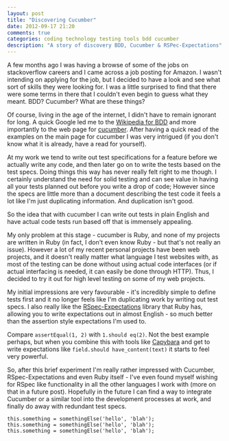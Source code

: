 ```yaml
---
layout: post
title: "Discovering Cucumber"
date: 2012-09-17 21:20
comments: true
categories: coding technology testing tools bdd cucumber
description: "A story of discovery BDD, Cucumber & RSPec-Expectations"
---
```


A few months ago I was having a browse of some of the jobs on stackoverflow
careers and I came across a job posting for Amazon.  I wasn't intending on
applying for the job, but I decided to have a look and see what sort of skills
they were looking for.  I was a little surprised to find that there were some
terms in there that I couldn't even begin to guess what they meant.  BDD?
Cucumber?  What are these things?

<!-- more -->

Of course, living in the age of the internet, I didn't have to remain ignorant
for long.  A quick Google led me to the
[Wikipedia for BDD](http://en.wikipedia.org/wiki/Behavior-driven_development)
and more importantly to the web page for [cucumber](http://cukes.info/).
After having a quick read of the examples on the main page for cucumber I was
very intrigued (if you don't know what it is already, have a read for yourself).

At my work we tend to write out test specifications for a feature before
we actually write any code, and then later go on to write the tests based on
the test specs.  Doing things this way has never really felt right to me
though.  I certainly understand the need for solid testing and can see value in
having all your tests planned out before you write a drop of code; However since
the specs are little more than a document describing the test code it feels a
lot like I'm just duplicating information.  And duplication isn't good.

So the idea that with cucumber I can write out tests in plain English and have
actual code tests run based off that is immensely appealing.

My only problem at this stage - cucumber is Ruby, and none of my projects are
written in Ruby (in fact, I don't even know Ruby - but that's not really an
issue).  However a lot of my recent personal projects have been web projects,
and it doesn't really matter what language I test websites with, as most of the
testing can be done without using actual code interfaces (or if actual
interfacing is needed, it can easily be done through HTTP).  Thus, I decided to
try it out for high level testing on some of my web projects.

My initial impressions are very favourable - it's incredibly simple to define
tests first and it no longer feels like I'm duplicating work by writing out
test specs.  I also really like the
[RSpec-Expectations](https://www.relishapp.com/rspec/rspec-expectations/docs)
library that Ruby has, allowing you to write expectations out in almost
English - so much better than the assertion style expectations I'm used to.

Compare `assertEqual(1, 2)` with `1.should eq(2)`.  Not the
best example perhaps, but when you combine this with tools like
[Capybara](http://jnicklas.github.com/capybara/) and get to write expectations
like `field.should have_content(text)` it starts to feel very powerful.  

So, after this brief experiment I'm really rather impressed with Cucumber,
RSpec-Expectations and even Ruby itself - I've even found myself wishing for
RSpec like functionality in all the other languages I work with (more on that
in a future post).  Hopefully in the future I can find a way to integrate
Cucumber or a similar tool into the development processes at work, and
finally do away with redundant test specs.

    this.something = somethingElse('hello', 'blah');
    this.something = somethingElse('hello', 'blah');
    this.something = somethingElse('hello', 'blah');
